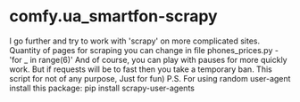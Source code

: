 # comfy.ua_smartfon-scrapy
 I go further and try to work with 'scrapy' on more complicated sites.
 Quantity of pages for scraping you can change in file phones_prices.py - 'for _ in range(6)'
 And of course, you can play with pauses for more quickly work.
 But if requests will be to fast then you take a temporary ban.
 This script for not of any purpose, Just for fun)
 P.S.
 For using random user-agent install this package: pip install scrapy-user-agents
